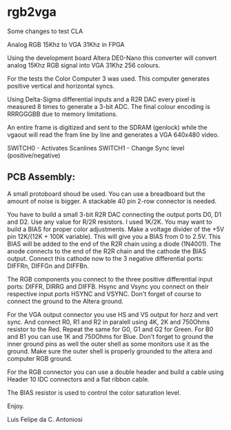 rgb2vga
=======

Some changes to test CLA

Analog RGB 15Khz to VGA 31Khz in FPGA

Using the development board Altera DE0-Nano this converter will convert analog 15Khz RGB signal into VGA 31Khz 256 colours.

For the tests the Color Computer 3 was used. This computer generates positive vertical and horizontal syncs.

Using Delta-Sigma differential inputs and a R2R DAC every pixel is measured 8 times to generate a 3-bit ADC. The final colour
encoding is RRRGGGBB due to memory limitations. 

An entire frame is digitized and sent to the SDRAM (genlock) while the vgaout will read the fram line by line and generates 
a VGA 640x480 video.


SWITCH0 - Activates Scanlines
SWITCH1 - Change Sync level (positive/negative)


PCB Assembly:
-------------
A small protoboard shoud be used. You can use a breadboard but the amount of noise is bigger. A stackable 40 pin 2-row connector is needed.

You have to build a small 3-bit R2R DAC connecting the output ports D0, D1 and D2. Use any value for R/2R resistors. I used 1K/2K. You may want to build a BIAS for proper color adjustments. Make a voltage divider of the +5V pin 12K/(12K + 100K variable). This will give you a BIAS from 0 to 2.5V. This BIAS will be added to the end of the R2R chain using a diode (1N4001). The anode connects to the end of the R2R chain and the cathode the BIAS output. Connect this cathode now to the 3 negative differential ports: DIFFRn, DIFFGn and DIFFBn.

The RGB components you connect to the three positive differential input ports: DIFFR, DIRRG and DIFFB. Hsync and Vsync you connect on their respective input ports HSYNC and VSYNC. Don't forget of course to connect the ground to the Altera ground.

For the VGA output connector you use HS and VS output for horz and vert sync. And connect R0, R1 and R2 in paralell using 4K, 2K and 750Ohms resistor to the Red. Repeat the same for G0, G1 and G2 for Green. For B0 and B1 you can use 1K and 750Ohms for Blue. Don't forget to ground the inner ground pins as well the outer shell as some monitors use it as the ground. Make sure the outer shell is properly grounded to the altera and computer RGB ground.

For the RGB connector you can use a double header and build a cable using Header 10 IDC connectors and a flat ribbon cable.

The BIAS resistor is used to control the color saturation level.

Enjoy.

Luis Felipe da C. Antoniosi







